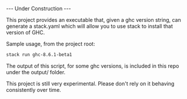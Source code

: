 --- Under Construction ---

This project provides an executable that, given a ghc version string,
can generate a stack.yaml which will allow you to use stack to install
that version of GHC.

Sample usage, from the project root:

```bash
stack run ghc-8.6.1-beta1
```

The output of this script, for some ghc versions, is included in this repo
under the output/ folder.

This project is still very experimental.
Please don't rely on it behaving consistently over time.
